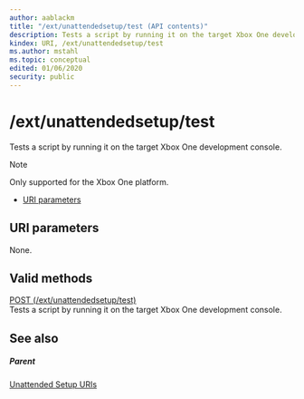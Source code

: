 ```yaml
---
author: aablackm
title: "/ext/unattendedsetup/test (API contents)"
description: Tests a script by running it on the target Xbox One development console.  Only supported for the Xbox One platform.
kindex: URI, /ext/unattendedsetup/test
ms.author: mstahl
ms.topic: conceptual
edited: 01/06/2020
security: public
---
```


# /ext/unattendedsetup/test
Tests a script by running it on the target Xbox One development console.   > [!NOTE]
> Only supported for the Xbox One platform.   
   
   *  [URI parameters](#ID4E4)  

 
<a id="ID4E4"></a>

   

## URI parameters   
   
  
None.   
  
<a id="ID4EEB"></a>

   

## Valid methods   
  
[POST (/ext/unattendedsetup/test)](uri-extunattendedsetuptest-post.md)  
Tests a script by running it on the target Xbox One development console. 
 
<a id="ID4EMB"></a>

   

## See also  
 
<a id="ID4EOB"></a>

   

##### Parent   
 [Unattended Setup URIs](atoc-rest-unattendedsetup.md)

   